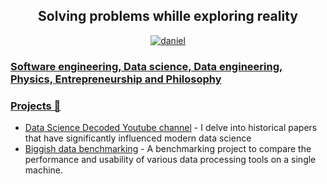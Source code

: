 <h2 align="center">Solving problems whille exploring reality </h2>
<p align="center"> <a href="https://www.linkedin.com/in/daniel-aronovich/" target="blank"><img src="https://img.shields.io/badge/LinkedIn-0077B5?style=for-the-badge&logo=linkedin&logoColor=white" alt="daniel"  </p>


### Software engineering, Data science, Data engineering, Physics, Entrepreneurship and Philosophy




### Projects 🐾


- [Data Science Decoded Youtube channel](https://www.youtube.com/@Datasciencedecodedhistory) - I delve into historical papers that have significantly influenced modern data science
- [Biggish data benchmarking](https://github.com/DanielAronovich/biggish-data-benchmarking) - A benchmarking project to compare the performance and usability of various data processing tools on a single machine.
